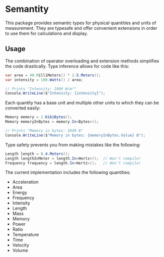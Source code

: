# Semantity

This package provides semantic types for physical quantities and units of measurement. They are typesafe and offer convenient extensions in order to use them for calculations and display.

## Usage

The combination of operator overloading and extension methods simplifies the code drastically. Type inference allows for code like this:
```c#
var area = 40.MilliMeters() * 2.5.Meters();
var intensity = 100.Watts() / area;

// Prints "Intensity: 1000 W/m²"
Console.WriteLine($"Intensity: {intensity}");
```
Each quantity has a base unit and multiple other units to which they can be converted easily:
```c#
Memory memory = 2.KibiBytes();
Memory memoryInBytes = memory.In<Bytes>();

// Prints "Memory in bytes: 2048 B"
Console.WriteLine($"Memory in bytes: {memoryInBytes.Value} B");
```

Type safety prevents you from making mistakes like the following:
```c#
Length length = 0.4.Meters();
Length lengthInMeter = length.In<Hertz>();  // Won't compile!
Frequency frequency = length.In<Hertz>();   // Won't compile!
```

The current implementation includes the following quantities:
* Acceleration
* Area
* Energy
* Frequency
* Intensity
* Length
* Mass
* Memory
* Power
* Ratio
* Temperature
* Time
* Velocity
* Volume

